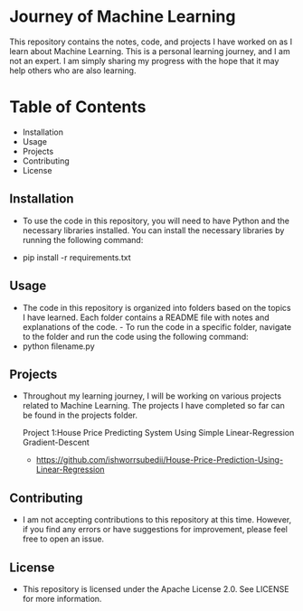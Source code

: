 # Journey of Machine Learning

This repository contains the notes, code, and projects I have worked on as I learn about Machine Learning. This is a personal learning journey, and I am not an expert. I am simply sharing my progress with the hope that it may help others who are also learning.

# Table of Contents
- Installation
- Usage
- Projects
- Contributing
- License
## Installation

- To use the code in this repository, you will need to have Python and the necessary libraries installed. You can install the necessary libraries by running the following command:

- pip install -r requirements.txt

## Usage

- The code in this repository is organized into folders based on the topics I have learned. Each folder contains a README file with notes and explanations of the code. - To run the code in a specific folder, navigate to the folder and run the code using the following command:
- python filename.py

## Projects

- Throughout my learning journey, I will be working on various projects related to Machine Learning. The projects I have completed so far can be found in the projects    folder.

  Project 1:House Price Predicting System Using Simple Linear-Regression Gradient-Descent 
  - https://github.com/ishworrsubedii/House-Price-Prediction-Using-Linear-Regression
  

## Contributing
- I am not accepting contributions to this repository at this time. However, if you find any errors or have suggestions for improvement, please feel free to open an      issue.

## License
- This repository is licensed under the Apache License 2.0. See LICENSE for more information.
